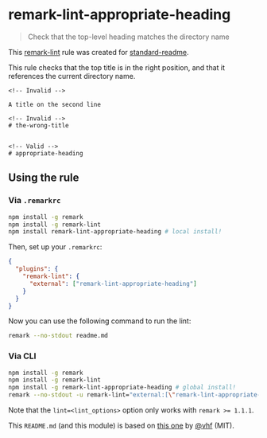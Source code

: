 # remark-lint-appropriate-heading

> Check that the top-level heading matches the directory name

This [remark-lint](https://github.com/wooorm/remark-lint) rule was created for [standard-readme](//github.com/RichardLitt/standard-readme).

This rule checks that the top title is in the right position, and that it references the current directory name.

```Text
<!-- Invalid -->

A title on the second line

<!-- Invalid -->
# the-wrong-title


<!-- Valid -->
# appropriate-heading

```

## Using the rule

### Via `.remarkrc`

```bash
npm install -g remark
npm install -g remark-lint
npm install remark-lint-appropriate-heading # local install!
```

Then, set up your `.remarkrc`:

```JSON
{
  "plugins": {
    "remark-lint": {
      "external": ["remark-lint-appropriate-heading"]
    }
  }
}
```

Now you can use the following command to run the lint:

```bash
remark --no-stdout readme.md
```

### Via CLI

```bash
npm install -g remark
npm install -g remark-lint
npm install -g remark-lint-appropriate-heading # global install!
remark --no-stdout -u remark-lint="external:[\"remark-lint-appropriate-heading\"]" readme.md
```

Note that the `lint=<lint_options>` option only works with `remark >= 1.1.1`.

This `README.md` (and this module) is based on [this one](https://github.com/vhf/remark-lint-no-empty-sections) by [@vhf](https://github.com/vhf) (MIT).
